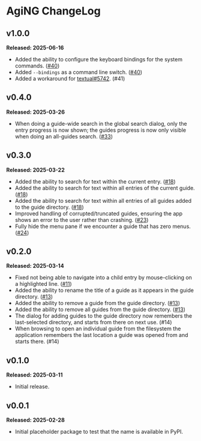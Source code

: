 # AgiNG ChangeLog

## v1.0.0

**Released: 2025-06-16**

- Added the ability to configure the keyboard bindings for the system
  commands. ([#40](https://github.com/davep/aging/pull/40))
- Added `--bindings` as a command line switch.
  ([#40](https://github.com/davep/aging/pull/40))
- Added a workaround for
  [textual#5742](https://github.com/Textualize/textual/issues/5742).
  (#41[](https://github.com/davep/aging/pull/41))

## v0.4.0

**Released: 2025-03-26**

- When doing a guide-wide search in the global search dialog, only the entry
  progress is now shown; the guides progress is now only visible when doing
  an all-guides search. ([#33](https://github.com/davep/aging/pull/33))

## v0.3.0

**Released: 2025-03-22**

- Added the ability to search for text within the current entry.
  ([#18](https://github.com/davep/aging/pull/18))
- Added the ability to search for text within all entries of the current
  guide. ([#18](https://github.com/davep/aging/pull/18))
- Added the ability to search for text within all entries of all guides
  added to the guide directory.
  ([#18](https://github.com/davep/aging/pull/18))
- Improved handling of corrupted/truncated guides, ensuring the app shows an
  error to the user rather than crashing.
  ([#23](https://github.com/davep/aging/pull/23))
- Fully hide the menu pane if we encounter a guide that has zero menus.
  ([#24](https://github.com/davep/aging/pull/24))

## v0.2.0

**Released: 2025-03-14**

- Fixed not being able to navigate into a child entry by mouse-clicking on a
  highlighted line. ([#11](https://github.com/davep/aging/pull/11))
- Added the ability to rename the title of a guide as it appears in the
  guide directory. ([#13](https://github.com/davep/aging/pull/13))
- Added the ability to remove a guide from the guide directory.
  ([#13](https://github.com/davep/aging/pull/13))
- Added the ability to remove all guides from the guide directory.
  ([#13](https://github.com/davep/aging/pull/13))
- The dialog for adding guides to the guide directory now remembers the
  last-selected directory, and starts from there on next use.
  (#14[](https://github.com/davep/aging/pull/14))
- When browsing to open an individual guide from the filesystem the
  application remembers the last location a guide was opened from and starts
  there. (#14[](https://github.com/davep/aging/pull/14))

## v0.1.0

**Released: 2025-03-11**

- Initial release.

## v0.0.1

**Released: 2025-02-28**

- Initial placeholder package to test that the name is available in PyPI.

[//]: # (ChangeLog.md ends here)
